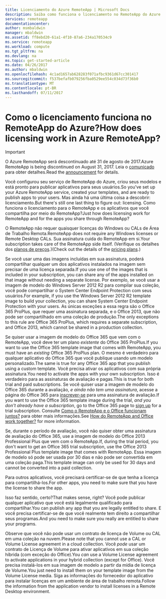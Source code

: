 ```yaml
---
title: Licenciamento do Azure RemoteApp | Microsoft Docs
description: Saiba como funciona o licenciamento no RemoteApp do Azure.
services: remoteapp
documentationcenter: 
author: msmbaldwin
manager: mbaldwin
ms.assetid: ff8ebd20-61a1-4f10-87a6-234a170534c9
ms.service: remoteapp
ms.workload: compute
ms.tgt_pltfrm: na
ms.devlang: na
ms.topic: get-started-article
ms.date: 04/26/2017
ms.author: mbaldwin
ms.openlocfilehash: 4c1ad1657ab628283f071afbc9361d67cc301417
ms.sourcegitcommit: f537befafb079256fba0529ee554c034d73f36b0
ms.translationtype: MT
ms.contentlocale: pt-BR
ms.lasthandoff: 07/11/2017
---
```

# <a name="how-does-licensing-work-in-azure-remoteapp"></a><span data-ttu-id="5bc26-103">Como o licenciamento funciona no RemoteApp do Azure?</span><span class="sxs-lookup"><span data-stu-id="5bc26-103">How does licensing work in Azure RemoteApp?</span></span>
> [!IMPORTANT]
> <span data-ttu-id="5bc26-104">O Azure RemoteApp será descontinuado até 31 de agosto de 2017.</span><span class="sxs-lookup"><span data-stu-id="5bc26-104">Azure RemoteApp is being discontinued on August 31, 2017.</span></span> <span data-ttu-id="5bc26-105">Leia o [comunicado](https://go.microsoft.com/fwlink/?linkid=821148) para obter detalhes.</span><span class="sxs-lookup"><span data-stu-id="5bc26-105">Read the [announcement](https://go.microsoft.com/fwlink/?linkid=821148) for details.</span></span>
> 
> 

<span data-ttu-id="5bc26-106">Você configurou seu serviço de RemoteApp do Azure, criou seus modelos e está pronto para publicar aplicativos para seus usuários.</span><span class="sxs-lookup"><span data-stu-id="5bc26-106">So you've set up your Azure RemoteApp service, created your templates, and are ready to publish apps to your users.</span></span> <span data-ttu-id="5bc26-107">Mas ainda há uma última coisa a descobrir: licenciamento.</span><span class="sxs-lookup"><span data-stu-id="5bc26-107">But there's still one last thing to figure out: licensing.</span></span> <span data-ttu-id="5bc26-108">Como funciona o licenciamento para o RemoteApp e os aplicativos que você compartilha por meio do RemoteApp?</span><span class="sxs-lookup"><span data-stu-id="5bc26-108">Just how does licensing work for RemoteApp and for the apps you share through RemoteApp?</span></span>

<span data-ttu-id="5bc26-109">O RemoteApp não requer quaisquer licenças do Windows ou CALs de Área de Trabalho Remota.</span><span class="sxs-lookup"><span data-stu-id="5bc26-109">RemoteApp does not require any Windows licenses or Remote Desktop CALs.</span></span> <span data-ttu-id="5bc26-110">Sua assinatura cuida do RemoteApp em si.</span><span class="sxs-lookup"><span data-stu-id="5bc26-110">Your subscription takes care of the RemoteApp side itself.</span></span> <span data-ttu-id="5bc26-111">(Verifique os detalhes dos [planos de preços](https://azure.microsoft.com/pricing/details/remoteapp).)</span><span class="sxs-lookup"><span data-stu-id="5bc26-111">(Check out the details of the [pricing plans](https://azure.microsoft.com/pricing/details/remoteapp).)</span></span>

<span data-ttu-id="5bc26-112">Se você usar uma das imagens incluídas em sua assinatura, poderá compartilhar qualquer um dos aplicativos instalados na imagem sem precisar de uma licença separada.</span><span class="sxs-lookup"><span data-stu-id="5bc26-112">If you use one of the images that is included in your subscription, you can share any of the apps installed on that image without needing a separate license.</span></span> <span data-ttu-id="5bc26-113">Por exemplo, se você usar a imagem de modelo do Windows Server 2012 R2 para compilar sua coleção, você pode compartilhar o System Center Endpoint Protection com seus usuários.</span><span class="sxs-lookup"><span data-stu-id="5bc26-113">For example, if you use the Windows Server 2012 R2 template image to build your collection, you can share System Center Endpoint Protection with your users.</span></span> <span data-ttu-id="5bc26-114">As únicas exceções a essa regra são o Office 365 ProPlus, que requer uma assinatura separada, e o Office 2013, que não pode ser compartilhado em uma coleção de produção.</span><span class="sxs-lookup"><span data-stu-id="5bc26-114">The only exceptions to this rule are Office 365 ProPlus, which requires a separate subscription, and Office 2013, which cannot be shared in a production collection.</span></span>

<span data-ttu-id="5bc26-115">Se quiser usar a imagem de modelo do Office 365 que vem com o RemoteApp, você deve ter um plano *existente* do Office 365 ProPlus.</span><span class="sxs-lookup"><span data-stu-id="5bc26-115">If you want to use the Office 365 template image that comes with RemoteApp, you must have an *existing* Office 365 ProPlus plan.</span></span> <span data-ttu-id="5bc26-116">O mesmo é verdadeiro para qualquer aplicativo do Office 365 que você publique usando um modelo personalizado.</span><span class="sxs-lookup"><span data-stu-id="5bc26-116">The same is true for any Office 365 app that you publish using a custom template.</span></span> <span data-ttu-id="5bc26-117">Você precisa ativar os aplicativos com sua própria assinatura.</span><span class="sxs-lookup"><span data-stu-id="5bc26-117">You need to activate the apps with your own subscription.</span></span> <span data-ttu-id="5bc26-118">Isso é verdadeiro para as assinaturas de avaliação e pagas.</span><span class="sxs-lookup"><span data-stu-id="5bc26-118">This is true for both trial and paid subscriptions.</span></span> <span data-ttu-id="5bc26-119">Se você quiser usar a imagem de modelo do Office 365 durante a avaliação, *e ainda não tem uma assinatura*, acesse a página do Office 365 para [inscrever-se](https://go.microsoft.com/fwlink/p/?LinkID=403802) para uma assinatura de avaliação.</span><span class="sxs-lookup"><span data-stu-id="5bc26-119">If you want to use the Office 365 template image during the trial, *and you don't already have a subscription*, go to the Office 365 page to [sign up](https://go.microsoft.com/fwlink/p/?LinkID=403802) for a trial subscription.</span></span> <span data-ttu-id="5bc26-120">Consulte [Como o RemoteApp e o Office funcionam juntos?](remoteapp-o365.md) para obter mais informações.</span><span class="sxs-lookup"><span data-stu-id="5bc26-120">See [How do RemoteApp and Office work together?](remoteapp-o365.md) for more information.</span></span>

<span data-ttu-id="5bc26-121">Se, durante o período de avaliação, você não quiser obter uma assinatura de avaliação do Office 365, use a imagem de modelo do Office 2013 Professional Plus que vem com o RemoteApp.</span><span class="sxs-lookup"><span data-stu-id="5bc26-121">If, during the trial period, you don't want to get an Office 365 trial subscription, use the Office 2013 Professional Plus template image that comes with RemoteApp.</span></span> <span data-ttu-id="5bc26-122">Essa imagem de modelo só pode ser usada por 30 dias e não pode ser convertida em uma coleção paga.</span><span class="sxs-lookup"><span data-stu-id="5bc26-122">This template image can only be used for 30 days and cannot be converted into a paid collection.</span></span>

<span data-ttu-id="5bc26-123">Para outros aplicativos, você precisará certificar-se de que tenha a licença para compartilhá-los.</span><span class="sxs-lookup"><span data-stu-id="5bc26-123">For other apps, you need to make sure that you have the license to share the app.</span></span>

<span data-ttu-id="5bc26-124">Isso faz sentido, certo?</span><span class="sxs-lookup"><span data-stu-id="5bc26-124">That makes sense, right?</span></span> <span data-ttu-id="5bc26-125">Você pode publicar qualquer aplicativo que você está legalmente qualificado para compartilhar.</span><span class="sxs-lookup"><span data-stu-id="5bc26-125">You can publish any app that you are legally entitled to share.</span></span> <span data-ttu-id="5bc26-126">E você precisa certificar-se de que você realmente tem direito a compartilhar seus programas.</span><span class="sxs-lookup"><span data-stu-id="5bc26-126">And you need to make sure you really are entitled to share your programs.</span></span>

<span data-ttu-id="5bc26-127">Observe que você não pode usar um contrato de licença de Volume ou CAL em uma coleção na nuvem.</span><span class="sxs-lookup"><span data-stu-id="5bc26-127">Please note that you cannot use a CAL or Volume License agreement in a cloud collection.</span></span> <span data-ttu-id="5bc26-128">Você *pode* usar um contrato de Licença de Volume para ativar aplicativos em sua coleção híbrida (com exceção do Office).</span><span class="sxs-lookup"><span data-stu-id="5bc26-128">You *can* use a Volume License agreement to activate applications in your hybrid collection (except for Office).</span></span> <span data-ttu-id="5bc26-129">Você precisa instalá-los em sua imagem de modelo a partir da mídia de licença de Volume.</span><span class="sxs-lookup"><span data-stu-id="5bc26-129">You just need to install them on your template image from the Volume License media.</span></span> <span data-ttu-id="5bc26-130">Siga as informações do fornecedor do aplicativo para instalar licenças em um ambiente de área de trabalho remota.</span><span class="sxs-lookup"><span data-stu-id="5bc26-130">Follow the information from the application vendor to install licenses in a Remote Desktop environment.</span></span>

